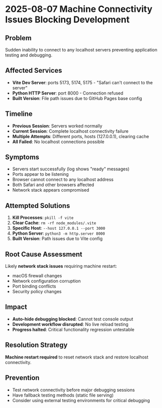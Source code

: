 # 2025-08-07 Machine Connectivity Issues Blocking Development

## Problem
Sudden inability to connect to any localhost servers preventing application testing and debugging.

## Affected Services
- **Vite Dev Server**: ports 5173, 5174, 5175 - "Safari can't connect to the server"
- **Python HTTP Server**: port 8000 - Connection refused
- **Built Version**: File path issues due to GitHub Pages base config

## Timeline
- **Previous Session**: Servers worked normally
- **Current Session**: Complete localhost connectivity failure
- **Multiple Attempts**: Different ports, hosts (127.0.0.1), clearing cache
- **All Failed**: No localhost connections possible

## Symptoms
- Servers start successfully (log shows "ready" messages)
- Ports appear to be listening
- Browser cannot connect to any localhost address
- Both Safari and other browsers affected
- Network stack appears compromised

## Attempted Solutions
1. **Kill Processes**: `pkill -f vite`
2. **Clear Cache**: `rm -rf node_modules/.vite`
3. **Specific Host**: `--host 127.0.0.1 --port 3000`
4. **Python Server**: `python3 -m http.server 8000`
5. **Built Version**: Path issues due to Vite config

## Root Cause Assessment
Likely **network stack issues** requiring machine restart:
- macOS firewall changes
- Network configuration corruption
- Port binding conflicts
- Security policy changes

## Impact
- **Auto-hide debugging blocked**: Cannot test console output
- **Development workflow disrupted**: No live reload testing
- **Progress halted**: Critical functionality regression untestable

## Resolution Strategy
**Machine restart required** to reset network stack and restore localhost connectivity.

## Prevention
- Test network connectivity before major debugging sessions
- Have fallback testing methods (static file serving)
- Consider using external testing environments for critical debugging